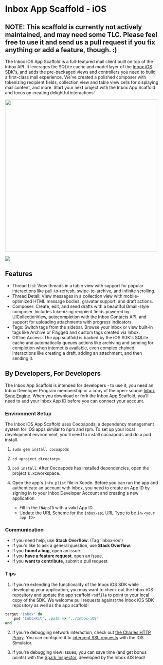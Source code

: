 Inbox App Scaffold - iOS
======

## **NOTE**: This scaffold is currently not actively maintained, and may need some TLC. Please feel free to use it and send us a pull request if you fix anything or add a feature, though. :)

The Inbox iOS App Scaffold is a full-featured mail client built on top of the Inbox API. It leverages the SQLite cache and model layer of the [Inbox iOS SDK](https://github.com/inboxapp/inbox-ios)'s, and adds the pre-packaged views and controllers you need to build a first-class mail experience. We've created a polished composer with tokenizing recipient fields, collection view and table view cells for displaying mail content, and more. Start your next project with the Inbox App Scaffold and focus on creating delightful interactions!

<a href="https://raw.githubusercontent.com/inboxapp/inbox-scaffold-ios/master/Screenshots/hand-threads.png"><img src="https://raw.githubusercontent.com/inboxapp/inbox-scaffold-ios/master/Screenshots/hand-threads.png" width="500" /></a>

<a href="://raw.githubusercontent.com/inboxapp/inbox-scaffold-ios/master/Screenshots/overview.png"><img src="https://raw.githubusercontent.com/inboxapp/inbox-scaffold-ios/master/Screenshots/overview.png" /></a>


## Features

- Thread List: View threads in a table view with support for popular interactions like pull-to-refresh, swipe-to-archive, and infinite scrolling.
- Thread Detail: View messages in a collection view with mobile-optimized HTML message bodies, gravatar support, and draft actions.
- Composer: Create, edit, and send drafts with a beautiful Gmail-style composer. Includes tokenizing recipient fields powered by UICollectionView, autocompletion with the Inbox Contacts API, and support for uploading attachments with progress indicators.
- Tags: Switch tags from the sidebar. Browse your inbox or view built-in tags like Archive or Flagged and custom tags created via Inbox.
- Offline Access: The app scaffold is backed by the iOS SDK's SQLite cache and automatically queues actions like archiving and sending for completion when internet is available, even complex chained interactions like creating a draft, adding an attachment, and then sending it.


## By Developers, For Developers

The Inbox App Scaffold is intended for developers - to use it, you need an Inbox Developer Program membership or a copy of the open-source [Inbox Sync Engine](http://github.com/inboxapp/inbox). When you download or fork the Inbox App Scaffold, you'll need to add your Inbox App ID before you can connect your account.

### Environment Setup

The Inbox iOS App Scaffold uses Cocoapods, a dependency management system for iOS apps similar to npm and rpm. To set up your local development environment, you'll need to install cocoapods and do a pod install.

1. `sudo gem install cocoapods`

2. `cd <project directory>`

3. `pod install`. After Cocoapods has installed dependencies, open the project's .xcworkspace.

4. Open the app's `Info.plist` file in Xcode. Before you can run the app and authenticate an account with Inbox, you need to create an App ID by signing in to your Inbox Developer Account and creating a new application.
	- Fill in the `INAppID` with a valid App ID.
	- Update the URL Scheme for the `inbox-api` URL Type to be `in-<your app ID>`


### Communication

- If you need help, use **Stack Overflow**. (Tag 'inbox-ios')
- If you'd like to ask a general question, use **Stack Overflow**.
- If you **found a bug**, open an issue.
- If you **have a feature request**, open an issue.
- If you **want to contribute**, submit a pull request.

### Tips

1. If you're extending the functionality of the Inbox iOS SDK while developing your application, you may want to check out the Inbox-iOS repository and update the app scaffold `Podfile` to point to your local copy of the SDK. We welcome pull requests against the Inbox iOS SDK repository as well as the app scaffold!

```ruby
target "Inbox" do
    pod 'InboxKit', :path => "../Inbox-iOS"
end
```

2. If you're debugging network interaction, check out [the Charles HTTP Proxy](http://www.charlesproxy.com/). You can configure it to [intercept SSL requests](http://www.charlesproxy.com/documentation/faqs/ssl-connections-from-within-iphone-applications/) with the iOS Simulator.

3. If you're debugging view issues, you can save time (and get bonus points) with the [Spark Inspector](http://sparkinspector.com/), developed by the Inbox iOS lead!
